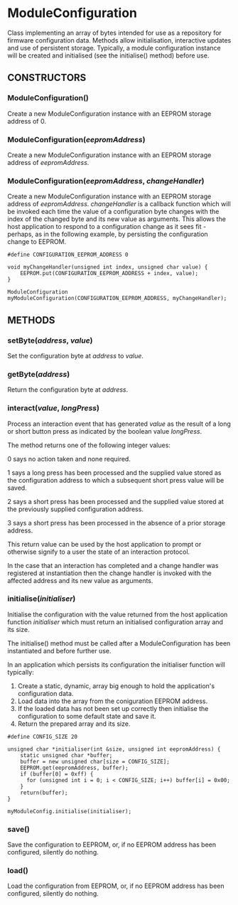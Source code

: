 # ModuleConfiguration

Class implementing an array of bytes intended for use as a repository
for firmware configuration data.
Methods allow initialisation, interactive updates and use of persistent
storage.
Typically, a module configuration instance will be created and
initialised (see the initialise() method) before use. 

## CONSTRUCTORS

### ModuleConfiguration()

Create a new ModuleConfiguration instance with an EEPROM storage
address of 0.

### ModuleConfiguration(*eepromAddress*)

Create a new ModuleConfiguration instance with an EEPROM storage
address of *eepromAddress*.

### ModuleConfiguration(*eepromAddress*, *changeHandler*)

Create a new ModuleConfiguration instance with an EEPROM storage
address of *eepromAddress*.
*changeHandler* is a callback function which will be invoked each time
the value of a configuration byte changes with the index of the changed
byte and its new value as arguments.
This allows the host application to respond to a configuration change
as it sees fit - perhaps, as in the following example, by persisting
the configuration change to EEPROM.
```
#define CONFIGURATION_EEPROM_ADDRESS 0

void myChangeHandler(unsigned int index, unsigned char value) {
    EEPROM.put(CONFIGURATION_EEPROM_ADDRESS + index, value);
}

ModuleConfiguration myModuleConfiguration(CONFIGURATION_EEPROM_ADDRESS, myChangeHandler);
```

## METHODS

### setByte(*address*, *value*)

Set the configuration byte at *address* to *value*.

### getByte(*address*)

Return the configuration byte at *address*.

### interact(*value*, *longPress*)

Process an interaction event that has generated *value* as the result
of a long or short button press as indicated by the boolean value
*longPress*.

The method returns one of the following integer values:

0 says no action taken and none required.

1 says a long press has been processed and the supplied value stored
  as the configuration address to which a subsequent short press value
  will be saved.

2 says a short press has been processed and the supplied value stored
  at the previously supplied configuration address.

3 says a short press has been processed in the absence of a prior
  storage address.

This return value can be used by the host application to prompt or
otherwise signify to a user the state of an interaction protocol.

In the case that an interaction has completed and a change handler was
registered at instantiation then the change handler is invoked with the
affected address and its new value as arguments.

### initialise(*initialiser*)

Initialise the configuration with the value returned from the host
application function *initialiser* which must return an initialised
configuration array and its size.

The initialise() method must be called after a ModuleConfiguration
has been instantiated and before further use.

In an application which persists its configuration the initialiser
function will typically:

1. Create a static, dynamic, array big enough to hold the application's
   configuration data.
2. Load data into the array from the coniguration EEPROM address.
3. If the loaded data has not been set up correctly then initialise
   the configuration to some default state and save it.
4. Return the prepared array and its size.

```
#define CONFIG_SIZE 20

unsigned char *initialiser(int &size, unsigned int eepromAddress) {
    static unsigned char *buffer;
    buffer = new unsigned char[size = CONFIG_SIZE];
    EEPROM.get(eepromAddress, buffer);
    if (buffer[0] = 0xff) {
      for (unsigned int i = 0; i < CONFIG_SIZE; i++) buffer[i] = 0x00;
    }
    return(buffer);
}

myModuleConfig.initialise(initialiser);
```

### save()

Save the configuration to EEPROM, or, if no EEPROM address has been
configured, silently do nothing.

### load()

Load the configuration from EEPROM, or, if no EEPROM address has been
configured, silently do nothing.
